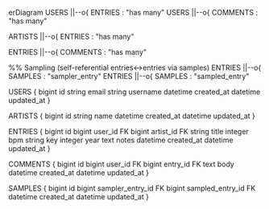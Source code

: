 erDiagram
  USERS ||--o{ ENTRIES : "has many"
  USERS ||--o{ COMMENTS : "has many"

  ARTISTS ||--o{ ENTRIES : "has many"

  ENTRIES ||--o{ COMMENTS : "has many"

  %% Sampling (self-referential entries↔entries via samples)
  ENTRIES ||--o{ SAMPLES : "sampler_entry"
  ENTRIES ||--o{ SAMPLES : "sampled_entry"

  USERS {
    bigint id
    string email
    string username
    datetime created_at
    datetime updated_at
  }

  ARTISTS {
    bigint id
    string name
    datetime created_at
    datetime updated_at
  }

  ENTRIES {
    bigint id
    bigint user_id FK
    bigint artist_id FK
    string title
    integer bpm
    string key
    integer year
    text notes
    datetime created_at
    datetime updated_at
  }

  COMMENTS {
    bigint id
    bigint user_id FK
    bigint entry_id FK
    text body
    datetime created_at
    datetime updated_at
  }

  SAMPLES {
    bigint id
    bigint sampler_entry_id FK
    bigint sampled_entry_id FK
    datetime created_at
    datetime updated_at
  }

